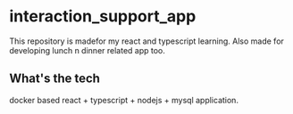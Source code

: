 # interaction_support_app
This repository is madefor my react and typescript learning. Also made for developing lunch n dinner related app too.

## What's the tech
docker based react + typescript + nodejs + mysql application.
